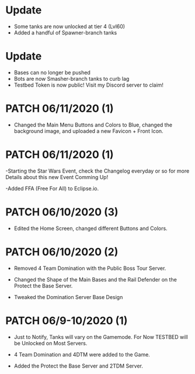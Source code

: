 # Update
- Some tanks are now unlocked at tier 4 (Lvl60)
- Added a handful of Spawner-branch tanks
# Update
- Bases can no longer be pushed
- Bots are now Smasher-branch tanks to curb lag
- Testbed Token is now public! Visit my Discord server to claim!
# PATCH 06/11/2020 (1)


- Changed the Main Menu Buttons and Colors to Blue, changed the background image, and uploaded a new Favicon + Front Icon. 

# PATCH 06/11/2020 (1)
-Starting the Star Wars Event, check the Changelog everyday or so for more Details about this new Event Comming Up!

-Added FFA (Free For All) to Eclipse.io.
# PATCH 06/10/2020 (3)

- Edited the Home Screen, changed different Buttons and Colors.
# PATCH 06/10/2020 (2)
- Removed 4 Team Domination with the Public Boss Tour Server.

- Changed the Shape of the Main Bases and the Rail Defender on the Protect the Base Server.
- Tweaked the Domination Server Base Design
# PATCH 06/9-10/2020 (1)
- Just to Notify, Tanks will vary on the Gamemode. For Now TESTBED will be Unlocked on Most Servers.

- 4 Team Domination and 4DTM were added to the Game.
- Added the Protect the Base Server and 2TDM Server.




